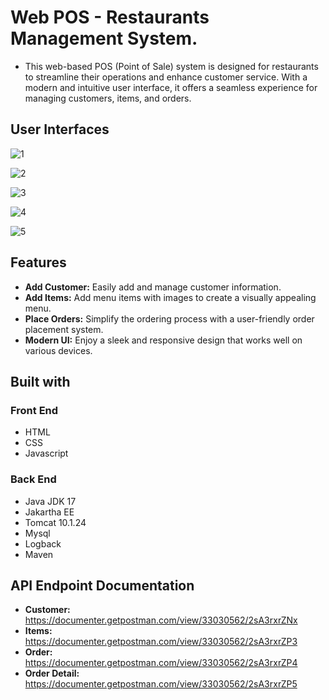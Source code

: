 # Web POS - Restaurants Management System.
* This web-based POS (Point of Sale) system is designed for restaurants to streamline their operations and enhance customer service. With a modern and intuitive user interface, it offers a seamless experience for managing customers, items, and orders.

## User Interfaces

![1](https://github.com/malintha-induwara/web-pos/assets/60071404/459f214c-771d-4c24-b436-d22fac4a4789)

![2](https://github.com/malintha-induwara/web-pos/assets/60071404/efd51765-521d-4876-9fa3-258b3713bad3)

![3](https://github.com/malintha-induwara/web-pos/assets/60071404/fbb4dc4d-2bc3-48ea-88f6-68001e581efd)

![4](https://github.com/malintha-induwara/web-pos/assets/60071404/ca439493-763d-4e17-8900-f4145fcb2d94)

![5](https://github.com/malintha-induwara/web-pos/assets/60071404/2d8fa82d-45db-4206-bb72-fd71e86b83de)



## Features

* **Add Customer:** Easily add and manage customer information.
* **Add Items:** Add menu items with images to create a visually appealing menu.
* **Place Orders:** Simplify the ordering process with a user-friendly order placement system.
* **Modern UI:** Enjoy a sleek and responsive design that works well on various devices.

## Built with

### Front End

* HTML
* CSS
* Javascript

### Back End

* Java JDK 17
* Jakartha EE
* Tomcat 10.1.24
* Mysql
* Logback
* Maven 

## API Endpoint Documentation
* **Customer:** https://documenter.getpostman.com/view/33030562/2sA3rxrZNx
* **Items:** https://documenter.getpostman.com/view/33030562/2sA3rxrZP3
* **Order:** https://documenter.getpostman.com/view/33030562/2sA3rxrZP4
* **Order Detail:** https://documenter.getpostman.com/view/33030562/2sA3rxrZP5

  
